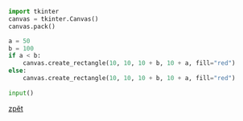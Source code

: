 ```python
import tkinter
canvas = tkinter.Canvas()
canvas.pack()

a = 50
b = 100
if a < b:
    canvas.create_rectangle(10, 10, 10 + b, 10 + a, fill="red")
else:
    canvas.create_rectangle(10, 10, 10 + b, 10 + a, fill="red")
    
input()
```

[zpět](../../programovani_uvod.md#úkol-6-6)